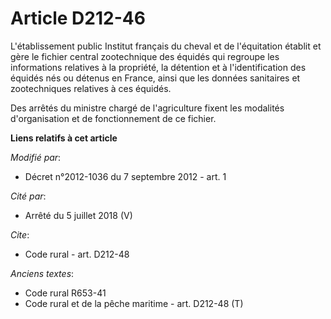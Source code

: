 # Article D212-46

L'établissement public Institut français du cheval et de l'équitation établit et gère le fichier central zootechnique des
équidés qui regroupe les informations relatives à la propriété, la détention et à l'identification des équidés nés ou détenus
en France, ainsi que les données sanitaires et zootechniques relatives à ces équidés. 

Des arrêtés du ministre chargé de l'agriculture fixent les modalités d'organisation et de fonctionnement de ce fichier.

**Liens relatifs à cet article**

_Modifié par_:

  - Décret n°2012-1036 du 7 septembre 2012 - art. 1

_Cité par_:

  - Arrêté du 5 juillet 2018 (V)

_Cite_:

  - Code rural - art. D212-48

_Anciens textes_:

  - Code rural R653-41
  - Code rural et de la pêche maritime - art. D212-48 (T)
